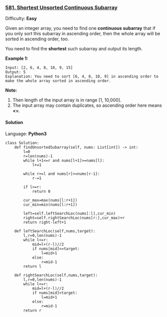 ### [581\. Shortest Unsorted Continuous Subarray](https://leetcode.com/problems/shortest-unsorted-continuous-subarray/)

Difficulty: **Easy**


Given an integer array, you need to find one **continuous subarray** that if you only sort this subarray in ascending order, then the whole array will be sorted in ascending order, too.

You need to find the **shortest** such subarray and output its length.

**Example 1:**  

```
Input: [2, 6, 4, 8, 10, 9, 15]
Output: 5
Explanation: You need to sort [6, 4, 8, 10, 9] in ascending order to make the whole array sorted in ascending order.
```

**Note:**  

1.  Then length of the input array is in range [1, 10,000].
2.  The input array may contain duplicates, so ascending order here means **<=**.


#### Solution

Language: **Python3**

```python3
class Solution:
    def findUnsortedSubarray(self, nums: List[int]) -> int:
        l=0
        r=len(nums)-1
        while l+1<=r and nums[l+1]>=nums[l]:
            l+=1
        
        while r>=l and nums[r]>=nums[r-1]:
            r-=1
            
        if l>=r:
            return 0
        
        cur_max=max(nums[l:r+1])
        cur_min=min(nums[l:r+1])
        
        left=self.leftSearchLoc(nums[:l],cur_min)
        right=self.rightSearchLoc(nums[r:],cur_max)+r
        return right-left+1
    
    def leftSearchLoc(self,nums,target):
        l,r=0,len(nums)-1
        while l<=r:
            mid=l+(r-l)//2
            if nums[mid]<=target:
                l=mid+1
            else:
                r=mid-1
        return l
    
    def rightSearchLoc(self,nums,target):
        l,r=0,len(nums)-1
        while l<=r:
            mid=l+(r-l)//2
            if nums[mid]<target:
                l=mid+1
            else:
                r=mid-1
        return r
        
```